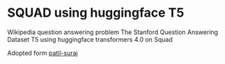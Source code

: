 # SQUAD using huggingface T5
Wikipedia question answering problem
The Stanford Question Answering Dataset
T5 using huggingface transformers 4.0 on Squad

Adopted form [patil-suraj](https://github.com/patil-suraj/exploring-T5/blob/master/T5_on_TPU.ipynb)




